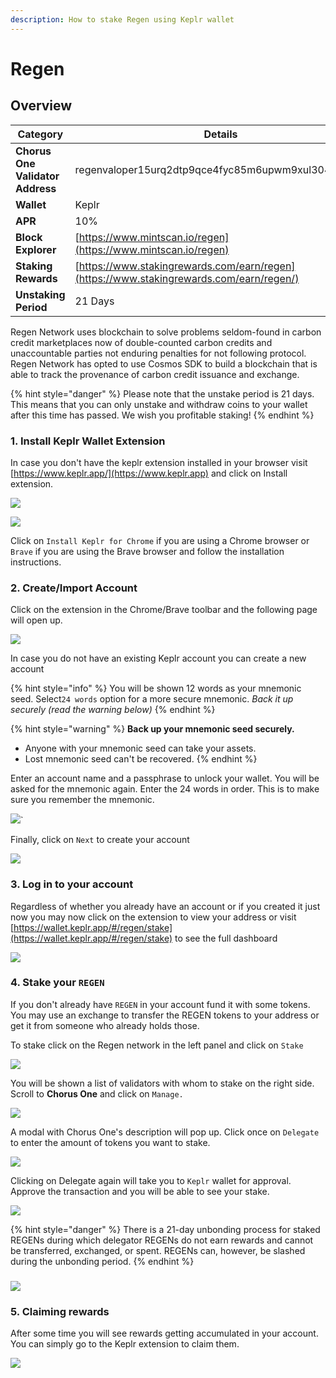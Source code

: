 ```yaml
---
description: How to stake Regen using Keplr wallet
---
```


# Regen

## Overview

| Category                         | Details                                                                                 |
| -------------------------------- | --------------------------------------------------------------------------------------- |
| **Chorus One Validator Address** | regenvaloper15urq2dtp9qce4fyc85m6upwm9xul3049l7gjdc                                     |
| **Wallet**                       | Keplr                                                                                   |
| **APR**                          | 10%                                                                                     |
| **Block Explorer**               | [https://www.mintscan.io/regen](https://www.mintscan.io/regen)                          |
| **Staking Rewards**              | [https://www.stakingrewards.com/earn/regen](https://www.stakingrewards.com/earn/regen/) |
| **Unstaking Period**             | 21 Days                                                                                 |

Regen Network uses blockchain to solve problems seldom-found in carbon credit marketplaces now of double-counted carbon credits and unaccountable parties not enduring penalties for not following protocol. Regen Network has opted to use Cosmos SDK to build a blockchain that is able to track the provenance of carbon credit issuance and exchange.

{% hint style="danger" %}
Please note that the unstake period is 21 days. This means that you can only unstake and withdraw coins to your wallet after this time has passed. We wish you profitable staking!
{% endhint %}

### 1. Install Keplr Wallet Extension

In case you don't have the keplr extension installed in your browser visit [https://www.keplr.app/](https://www.keplr.app) and click on Install extension.&#x20;

![](<../.gitbook/assets/image (70) (1) (1) (1) (1) (1).png>)

![](<../.gitbook/assets/image (25).png>)

Click on `Install Keplr for Chrome` if you are using a Chrome browser or `Brave` if you are using the Brave browser and follow the installation instructions.

### 2. Create/Import Account

Click on the extension in the Chrome/Brave toolbar and the following page will open up.

![](<../.gitbook/assets/image (26).png>)

In case you do not have an existing Keplr account you can create a new account

{% hint style="info" %}
You will be shown 12 words as your mnemonic seed. Select`24 words` option for a more secure mnemonic. _Back it up securely (read the warning below)_
{% endhint %}

{% hint style="warning" %}
**Back up your mnemonic seed securely.**&#x20;

* Anyone with your mnemonic seed can take your assets.&#x20;
* Lost mnemonic seed can't be recovered.
{% endhint %}

Enter an account name and a passphrase to unlock your wallet. You will be asked for the mnemonic again. Enter the 24 words in order. This is to make sure you remember the mnemonic.

![](<../.gitbook/assets/image (50) (1) (1) (1).png>)\`

Finally, click on `Next` to create your account

![](<../.gitbook/assets/image (55) (1) (1) (1) (1) (1).png>)

### 3. Log in to your account

Regardless of whether you already have an account or if you created it just now you may now click on the extension to view your address or visit [https://wallet.keplr.app/#/regen/stake](https://wallet.keplr.app/#/regen/stake) to see the full dashboard

![](<../.gitbook/assets/image (71) (1) (1) (1).png>)

### 4. Stake your `REGEN`

If you don't already have `REGEN` in your account fund it with some tokens. You may use an exchange to transfer the REGEN tokens to your address or get it from someone who already holds those.

To stake click on the Regen network in the left panel and click on `Stake`&#x20;

![](../.gitbook/assets/stake.png)

You will be shown a list of validators with whom to stake on the right side. Scroll to **Chorus One** and click on `Manage.`

![](../.gitbook/assets/validator.png)

A modal with Chorus One's description will pop up. Click once on `Delegate` to enter the amount of tokens you want to stake.&#x20;

![](../.gitbook/assets/delegate-1.png)

Clicking on Delegate again will take you to `Keplr` wallet for approval. Approve the transaction and you will be able to see your stake.

![](../.gitbook/assets/delegate-2.png)

{% hint style="danger" %}
There is a 21-day unbonding process for staked REGENs during which delegator REGENs do not earn rewards and cannot be transferred, exchanged, or spent. REGENs can, however, be slashed during the unbonding period.
{% endhint %}

### ![](<../.gitbook/assets/image (56).png>)

### 5. Claiming rewards

After some time you will see rewards getting accumulated in your account. You can simply go to the Keplr extension to claim them.

![](../.gitbook/assets/claim.png)
